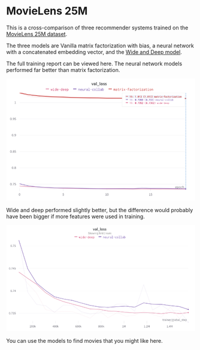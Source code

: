 # MovieLens 25M

This is a cross-comparison of three recommender systems trained on the [MovieLens 25M dataset](https://grouplens.org/datasets/movielens/25m/).

The three models are Vanilla matrix factorization with bias, a neural network with a concatenated embedding vector, and the [Wide and Deep model](https://arxiv.org/abs/1606.07792). 

The full training report can be viewed here. The neural network models performed far better than matrix factorization. 

![Validation loss](./val_loss_all.png)

Wide and deep performed slightly better, but the difference would probably have been bigger if more features were used in training.

![Comparison between the wide and deep and neural collab models](./val_loss.png)

You can use the models to find movies that you might like here.

